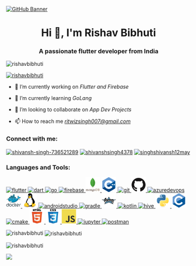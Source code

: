 [![GitHub Banner](https://user-images.githubusercontent.com/58959408/232639433-cb0aea21-66f0-4508-a771-85e2089c5a87.gif)](https://github.com/zainwen9)
<h1 align="center">Hi 👋, I'm Rishav Bibhuti</h1>
<h3 align="center">A passionate flutter developer from India</h3>

<p align="left"> 
<img src="https://komarev.com/ghpvc/?username=rishavbibhuti&label=Profile%20views&color=blueviolet&style=for-the-badge" alt="rishavbibhuti" /> 
</p>

<p align="left"> <a href="https://github.com/ryo-ma/github-profile-trophy"><img src="https://github-profile-trophy.vercel.app/?username=rishavbibhuti&theme=radical&margin-w=5&margin-h=5" alt="rishavbibhuti" /></a> </p>

- 🔭 I’m currently working on *Flutter and Firebase*
  
  
- 🌱 I’m currently learning *GoLang*




- 👯 I’m looking to collaborate on *App Dev Projects*

- 📫 How to reach me *ritwizsingh007@gmail.com*

<h3 align="left">Connect with me:</h3>
<p align="left">
<a href="https://www.linkedin.com/in/ritwiz-singh-61151525a/" target="blank"><img align="center" src="https://raw.githubusercontent.com/rahuldkjain/github-profile-readme-generator/master/src/images/icons/Social/linked-in-alt.svg" alt="shivansh-singh-736521289" height="30" width="40" /></a>
<a href="https://www.instagram.com/ritwizsinghrajpoot?igsh=eG93cjA2dXoyZ2p6" target="blank"><img align="center" src="https://raw.githubusercontent.com/rahuldkjain/github-profile-readme-generator/master/src/images/icons/Social/instagram.svg" alt="shivanshsingh4378" height="30" width="40" /></a>
<a href="" target="blank"><img align="center" src="https://raw.githubusercontent.com/rahuldkjain/github-profile-readme-generator/master/src/images/icons/Social/leet-code.svg" alt="singhshivansh12may" height="30" width="40" /></a>
</p>
<h3 align="left">Languages and Tools:</h3>
<p align="left">
    <a href="https://flutter.dev/" target="_blank" rel="noreferrer">
        <img src="https://www.vectorlogo.zone/logos/flutterio/flutterio-icon.svg" alt="flutter" width="40" height="40"/>
    </a>
    <a href="https://dart.dev/" target="_blank" rel="noreferrer">
        <img src="https://www.vectorlogo.zone/logos/dartlang/dartlang-icon.svg" alt="dart" width="40" height="40"/>
    </a>
    <a href="https://golang.org/" target="_blank" rel="noreferrer">
        <img src="https://www.vectorlogo.zone/logos/golang/golang-icon.svg" alt="go" width="40" height="40"/>
    </a>
    <a href="https://firebase.google.com/" target="_blank" rel="noreferrer">
        <img src="https://www.vectorlogo.zone/logos/firebase/firebase-icon.svg" alt="firebase" width="40" height="40"/>
    </a>
    <a href="https://www.mongodb.com/" target="_blank" rel="noreferrer">
        <img src="https://raw.githubusercontent.com/devicons/devicon/master/icons/mongodb/mongodb-original-wordmark.svg" alt="mongodb" width="40" height="40"/>
    </a>
    <a href="https://www.w3schools.com/cpp/" target="_blank" rel="noreferrer">
        <img src="https://raw.githubusercontent.com/devicons/devicon/master/icons/cplusplus/cplusplus-original.svg" alt="cplusplus" width="40" height="40"/>
    </a>
    <a href="https://git-scm.com/" target="_blank" rel="noreferrer">
        <img src="https://www.vectorlogo.zone/logos/git-scm/git-scm-icon.svg" alt="git" width="40" height="40"/>
    </a>
    <a href="https://github.com/" target="_blank" rel="noreferrer">
        <img src="https://raw.githubusercontent.com/devicons/devicon/master/icons/github/github-original.svg" alt="github" width="40" height="40"/>
    </a>
    <a href="https://azure.microsoft.com/en-us/services/devops/" target="_blank" rel="noreferrer">
        <img src="https://www.vectorlogo.zone/logos/microsoft_azure/microsoft_azure-icon.svg" alt="azuredevops" width="40" height="40"/>
    </a>
    <a href="https://www.docker.com/" target="_blank" rel="noreferrer">
        <img src="https://raw.githubusercontent.com/devicons/devicon/master/icons/docker/docker-original-wordmark.svg" alt="docker" width="40" height="40"/>
    </a>
    <a href="https://www.linux.org/" target="_blank" rel="noreferrer">
        <img src="https://raw.githubusercontent.com/devicons/devicon/master/icons/linux/linux-original.svg" alt="linux" width="40" height="40"/>
    </a>
    <a href="https://developer.android.com/studio" target="_blank" rel="noreferrer">
        <img src="https://www.vectorlogo.zone/logos/android/android-official.svg" alt="androidstudio" width="40" height="40"/>
    </a>
    <a href="https://gradle.org/" target="_blank" rel="noreferrer">
        <img src="https://www.vectorlogo.zone/logos/gradle/gradle-icon.svg" alt="gradle" width="40" height="40"/>
    </a>
    <a href="https://groovy-lang.org/" target="_blank" rel="noreferrer">
        <img src="https://raw.githubusercontent.com/devicons/devicon/master/icons/groovy/groovy-original.svg" alt="groovy" width="40" height="40"/>
    </a>
    <a href="https://kotlinlang.org/" target="_blank" rel="noreferrer">
        <img src="https://www.vectorlogo.zone/logos/kotlinlang/kotlinlang-icon.svg" alt="kotlin" width="40" height="40"/>
    </a>
    <a href="https://hive.apache.org/" target="_blank" rel="noreferrer">
        <img src="https://www.vectorlogo.zone/logos/apache_hive/apache_hive-icon.svg" alt="hive" width="40" height="40"/>
    </a>
    <a href="https://www.python.org/" target="_blank" rel="noreferrer">
        <img src="https://raw.githubusercontent.com/devicons/devicon/master/icons/python/python-original.svg" alt="python" width="40" height="40"/>
    </a>
    <a href="https://www.cprogramming.com/" target="_blank" rel="noreferrer">
        <img src="https://raw.githubusercontent.com/devicons/devicon/master/icons/c/c-original.svg" alt="c" width="40" height="40"/>
    </a>
    <a href="https://cmake.org/" target="_blank" rel="noreferrer">
        <img src="https://www.vectorlogo.zone/logos/cmake/cmake-icon.svg" alt="cmake" width="40" height="40"/>
    </a>
    <a href="https://www.w3.org/html/" target="_blank" rel="noreferrer">
        <img src="https://raw.githubusercontent.com/devicons/devicon/master/icons/html5/html5-original-wordmark.svg" alt="html5" width="40" height="40"/>
    </a>
    <a href="https://www.w3schools.com/css/" target="_blank" rel="noreferrer">
        <img src="https://raw.githubusercontent.com/devicons/devicon/master/icons/css3/css3-original-wordmark.svg" alt="css3" width="40" height="40"/>
    </a>
    <a href="https://developer.mozilla.org/en-US/docs/Web/JavaScript" target="_blank" rel="noreferrer">
        <img src="https://raw.githubusercontent.com/devicons/devicon/master/icons/javascript/javascript-original.svg" alt="javascript" width="40" height="40"/>
    </a>
    <a href="https://jupyter.org/" target="_blank" rel="noreferrer">
        <img src="https://www.vectorlogo.zone/logos/jupyter/jupyter-icon.svg" alt="jupyter" width="40" height="40"/>
    </a>
    <a href="https://postman.com" target="_blank" rel="noreferrer"> <img src="https://www.vectorlogo.zone/logos/getpostman/getpostman-icon.svg" alt="postman" width="40" height="40"/> </a> 
</p>
<p><img align="left" src="https://github-readme-stats.vercel.app/api/top-langs?username=rishavbibhuti&show_icons=true&locale=en&layout=compact&theme=radical" alt="rishavbibhuti" /></p>

<p>&nbsp;<img align="center" src="https://github-readme-stats.vercel.app/api?username=rishavbibhuti&show_icons=true&locale=en&theme=radical" alt="rishavbibhuti" /></p>


<p><img align="center" src="https://github-readme-streak-stats.herokuapp.com/?user=rishavbibhuti&theme=radical" alt="rishavbibhuti" />
  
<img  src="https://github-readme-activity-graph.vercel.app/graph?username=rishavbibhuti&bg_color=21232a&color=a8eeff&line=61dafb&point=f0fcff&area=true&hide_border=false" /></p>
